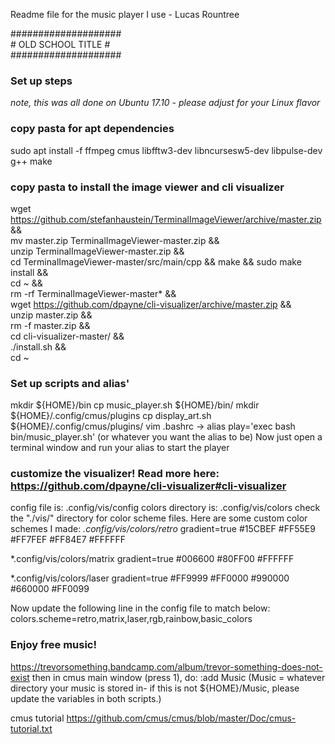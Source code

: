 Readme file for the music player I use - Lucas Rountree

####################  
\# OLD SCHOOL TITLE \#  
####################

### Set up steps  
*note, this was all done on Ubuntu 17.10 - please adjust for your Linux flavor*

### copy pasta for apt dependencies
sudo apt install -f ffmpeg cmus libfftw3-dev libncursesw5-dev libpulse-dev g++ make

### copy pasta to install the image viewer and cli visualizer
wget https://github.com/stefanhaustein/TerminalImageViewer/archive/master.zip && \
mv master.zip TerminalImageViewer-master.zip && \
unzip TerminalImageViewer-master.zip && \
cd TerminalImageViewer-master/src/main/cpp && make && sudo make install && \
cd ~ && \
rm -rf TerminalImageViewer-master* && \
wget https://github.com/dpayne/cli-visualizer/archive/master.zip && \
unzip master.zip && \
rm -f master.zip && \
cd cli-visualizer-master/ && \
./install.sh && \
cd ~

### Set up scripts and alias'
mkdir ${HOME}/bin
cp music_player.sh ${HOME}/bin/
mkdir ${HOME}/.config/cmus/plugins
cp display_art.sh ${HOME}/.config/cmus/plugins/
vim .bashrc -> alias play='exec bash bin/music_player.sh'
(or whatever you want the alias to be)
Now just open a terminal window and run your alias to start the player

### customize the visualizer! Read more here: https://github.com/dpayne/cli-visualizer#cli-visualizer
config file is: .config/vis/config
colors directory is: .config/vis/colors
check the "./vis/" directory for color scheme files.
Here are some custom color schemes I made:
*.config/vis/colors/retro*
gradient=true
\#15CBEF
\#FF55E9
\#FF7FEF
\#FF84E7
\#FFFFFF

*.config/vis/colors/matrix
gradient=true
\#006600
\#80FF00
\#FFFFFF

*.config/vis/colors/laser
gradient=true
\#FF9999
\#FF0000
\#990000
\#660000
\#FF0099

Now update the following line in the config file to match below:
colors.scheme=retro,matrix,laser,rgb,rainbow,basic_colors

### Enjoy free music!
https://trevorsomething.bandcamp.com/album/trevor-something-does-not-exist
then in cmus main window (press 1), do:
:add Music
(Music = whatever directory your music is stored in- if this is not ${HOME}/Music, please update the variables in both scripts.)

cmus tutorial https://github.com/cmus/cmus/blob/master/Doc/cmus-tutorial.txt

